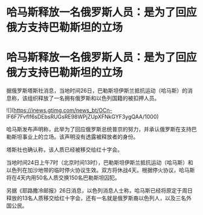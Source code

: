 # 哈马斯释放一名俄罗斯人员：是为了回应俄方支持巴勒斯坦的立场

# 哈马斯释放一名俄罗斯人员：是为了回应俄方支持巴勒斯坦的立场

据俄罗斯塔斯社消息，当地时间26日，巴勒斯坦伊斯兰抵抗运动（哈马斯）的消息称，该组织释放了一名拥有俄罗斯和以色列国籍的被扣押人员。

![](https://inews.gtimg.com/news_bt/OCn-
lF6F7Fvflf6sDEbsRUGsRE98WPjZUpXFNkGYF3ygQAA/1000)

哈马斯发布声明称，此举为了回应俄罗斯总统普京的努力，并承认俄罗斯在支持巴勒斯坦事业上的立场。该声明没有透露被释放者的身份。

塔斯社也确认称，该人质已经被移交给红十字会。

当地时间24日上午7时（北京时间13时），巴勒斯坦伊斯兰抵抗运动（哈马斯）和以色列在加沙地带的临时停火协议生效。双方将休战4天。根据停火协议，哈马斯将在4天内用50名人质交换150名巴勒斯坦囚犯。

另据《耶路撒冷邮报》26日消息，以色列消息人士称，哈马斯已经将原定于周日释放的13名人质移交给红十字会，还有一名就是俄罗斯裔以色列人，以及三名外国公民。

